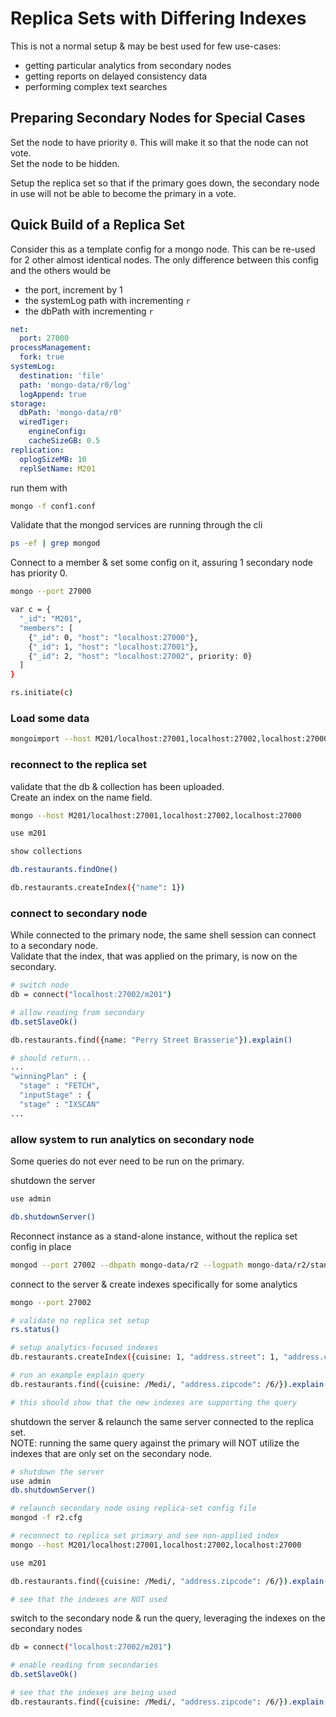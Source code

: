# Replica Sets with Differing Indexes

This is not a normal setup & may be best used for few use-cases:

- getting particular analytics from secondary nodes
- getting reports on delayed consistency data
- performing complex text searches

## Preparing Secondary Nodes for Special Cases

Set the node to have priority `0`. This will make it so that the node can not vote.  
Set the node to be hidden.

Setup the replica set so that if the primary goes down, the secondary node in use will not be able to become the primary in a vote.

## Quick Build of a Replica Set

Consider this as a template config for a mongo node. This can be re-used for 2 other almost identical nodes. The only difference between this config and the others would be

- the port, increment by 1
- the systemLog path with incrementing `r`
- the dbPath with incrementing `r`

```yaml
net:
  port: 27000
processManagement:
  fork: true
systemLog:
  destination: 'file'
  path: 'mongo-data/r0/log'
  logAppend: true
storage:
  dbPath: 'mongo-data/r0'
  wiredTiger:
    engineConfig:
    cacheSizeGB: 0.5
replication:
  oplogSizeMB: 10
  replSetName: M201
```

run them with

```bash
mongo -f conf1.conf
```

Validate that the mongod services are running through the cli

```bash
ps -ef | grep mongod
```

Connect to a member & set some config on it, assuring 1 secondary node has priority 0.

```bash
mongo --port 27000

var c = {
  "_id": "M201",
  "members": [
    {"_id": 0, "host": "localhost:27000"},
    {"_id": 1, "host": "localhost:27001"},
    {"_id": 2, "host": "localhost:27002", priority: 0}
  ]
}

rs.initiate(c)
```

### Load some data

```bash
mongoimport --host M201/localhost:27001,localhost:27002,localhost:27000 -d m201 -c restaurants restaurants.json
```

### reconnect to the replica set

validate that the db & collection has been uploaded.  
Create an index on the name field.

```bash
mongo --host M201/localhost:27001,localhost:27002,localhost:27000

use m201

show collections

db.restaurants.findOne()

db.restaurants.createIndex({"name": 1})
```

### connect to secondary node

While connected to the primary node, the same shell session can connect to a secondary node.  
Validate that the index, that was applied on the primary, is now on the secondary.

```bash
# switch node
db = connect("localhost:27002/m201")

# allow reading from secondary
db.setSlaveOk()

db.restaurants.find({name: "Perry Street Brasserie"}).explain()

# should return...
...
"winningPlan" : {
  "stage" : "FETCH",
  "inputStage" : {
  "stage" : "IXSCAN"
...
```

### allow system to run analytics on secondary node

Some queries do not ever need to be run on the primary.

shutdown the server

```bash
use admin

db.shutdownServer()
```

Reconnect instance as a stand-alone instance, without the replica set config in place

```bash
mongod --port 27002 --dbpath mongo-data/r2 --logpath mongo-data/r2/standalone.log --fork
```

connect to the server & create indexes specifically for some analytics

```bash
mongo --port 27002

# validate no replica set setup
rs.status()

# setup analytics-focused indexes
db.restaurants.createIndex({cuisine: 1, "address.street": 1, "address.city":1, "address.state":1, "address.zipcode":1})

# run an example explain query
db.restaurants.find({cuisine: /Medi/, "address.zipcode": /6/}).explain()

# this should show that the new indexes are supporting the query
```

shutdown the server & relaunch the same server connected to the replica set.  
NOTE: running the same query against the primary will NOT utilize the indexes that are only set on the secondary node.

```bash
# shutdown the server
use admin
db.shutdownServer()

# relaunch secondary node using replica-set config file
mongod -f r2.cfg

# reconnect to replica set primary and see non-applied index
mongo --host M201/localhost:27001,localhost:27002,localhost:27000

use m201

db.restaurants.find({cuisine: /Medi/, "address.zipcode": /6/}).explain()

# see that the indexes are NOT used
```

switch to the secondary node & run the query, leveraging the indexes on the secondary nodes

```bash
db = connect("localhost:27002/m201")

# enable reading from secondaries
db.setSlaveOk()

# see that the indexes are being used
db.restaurants.find({cuisine: /Medi/, "address.zipcode": /6/}).explain()
```
